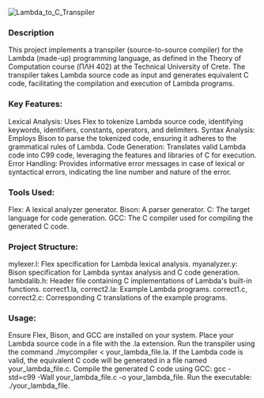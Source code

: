 ![Lambda_to_C_Transpiler](https://github.com/user-attachments/assets/ff92d0e3-04b9-47d7-abeb-034435cb71cf)

### Description
This project implements a transpiler (source-to-source compiler) for the Lambda (made-up) programming language, as defined in the Theory of Computation course (ΠΛΗ 402) at the Technical University of Crete. The transpiler takes Lambda source code as input and generates equivalent C code, facilitating the compilation and execution of Lambda programs.

### Key Features:

Lexical Analysis: Uses Flex to tokenize Lambda source code, identifying keywords, identifiers, constants, operators, and delimiters.
Syntax Analysis: Employs Bison to parse the tokenized code, ensuring it adheres to the grammatical rules of Lambda.
Code Generation: Translates valid Lambda code into C99 code, leveraging the features and libraries of C for execution.
Error Handling: Provides informative error messages in case of lexical or syntactical errors, indicating the line number and nature of the error.

### Tools Used:

Flex: A lexical analyzer generator.
Bison: A parser generator.
C: The target language for code generation.
GCC: The C compiler used for compiling the generated C code.

### Project Structure:

mylexer.l: Flex specification for Lambda lexical analysis.
myanalyzer.y: Bison specification for Lambda syntax analysis and C code generation.
lambdalib.h: Header file containing C implementations of Lambda's built-in functions.
correct1.la, correct2.la: Example Lambda programs.
correct1.c, correct2.c: Corresponding C translations of the example programs.

### Usage:

Ensure Flex, Bison, and GCC are installed on your system.
Place your Lambda source code in a file with the .la extension.
Run the transpiler using the command ./mycompiler < your_lambda_file.la.
If the Lambda code is valid, the equivalent C code will be generated in a file named your_lambda_file.c.
Compile the generated C code using GCC: gcc -std=c99 -Wall your_lambda_file.c -o your_lambda_file.
Run the executable: ./your_lambda_file.
